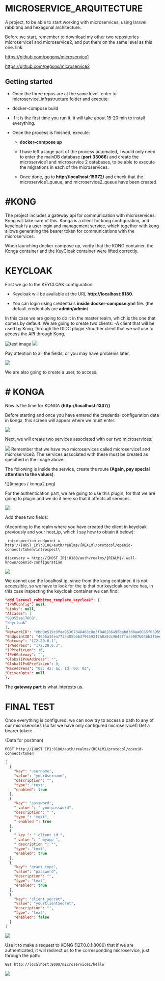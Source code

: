 # MICROSERVICE_ARQUITECTURE

A project, to be able to start working with microservices, using laravel rabbitmq and hexagonal architecture.

Before we start, remember to download my other two repositories microservice1 and microservice2, and put them on the same level as this one.
link:

https://github.com/pegons/microservice1

https://github.com/pegons/microservice2

## Getting started

- Once the three repos are at the same level, enter to microservice_infrastructure folder and execute:

- docker-compose build

- If it is the first time you run it, it will take about 15-20 min to install everything.

- Once the process is finished, execute:

   - **docker-compose up**

    - I have left a large part of the process automated, I would only need to enter the mainDB database (**port 33066**)
and create the microservice1 and microservice 2 databases, to be able to execute the migrations in each of the microservices.

  - Once done, go to **http://localhost:15672/** and check that the microservice1_queue, and microservice2_queue have been created.

# #KONG

The project includes a gateway api for communication with microservices.
Kong will take care of this. Konga is a client for kong configuration, and keycloak is a user login and management service, which together with kong allows generating the bearer token for communications with the microservices.

When launching docker-compose up, verify that the KONG container, the Konga container and the KeyCloak container were lifted correctly.

# KEYCLOAK

First we go to the KEYCLOAK configuration

- Keycloak will be available at the URL **http://localhost:8180**.

- You can login using credentials **inside docker-compose.yml** file. (the default credentials are **admin/admin**)

In this case we are going to do it in the master realm, which is the one that comes by default.
We are going to create two clients:
    -A client that will be used by Kong, through the OIDC plugin
    -Another client that we will use to access the API through Kong.

![test image](images/keycloak1.png)
![](images/keycloak2.png)

Pay attention to all the fields, or you may have problems later.

![](images/keycloak3.png)

We are also going to create a user, to access.
# # KONGA
Now is the time for KONGA **(http://localhost:1337/)**

Before starting and once you have entered the credential configuration data in konga, this screen will appear where we must enter:

![](images/konga0.png)

Next, we will create two services associated with our two microservices:

![](images/konga1.png)
Remember that we have two microservices called microservice1 and microservice2. The services associated with these must be created as specified in the image above.

The following is inside the service, create the route **(Again, pay special attention to the values)**.

![](images / konga2.png)

For the authentication part, we are going to use this plugin, for that we are going to plugin and we do it here so that it affects all services.

![](images/konga3.png)

Add these two fields:

(According to the realm where you have created the client in keycloak previously and your host_ip, which I say how to obtain it below):
``` http
 introspection_endpoint = http://{HOST_IP}:8180/auth/realms/{REALM}/protocol/openid-connect/token/introspect\
```
``` http
discovery = http://{HOST_IP}:8180/auth/realms/{REALM}/.well-known/openid-configuration
```
![](images/konga4.png)

We cannot use the localhost ip, since from the kong container, it is not accessible, so we have to look for the ip that our keycloak service has, in this case inspecting the keycloak container we can find:
```json
"ddd_laravel_rabbitmq_template_keycloak": {
"IPAMConfig": null,
"Links": null,
"Aliases": [
"98955ae17608",
"keycloak"
],
"NetworkID": "cbd0e519c9fea95367848468c8e3f84d286495babd3d8aa6065f659592b71026",
"EndpointID": "4645a34ea773a405b0b3f9659217a0a8dc9645ffaaa907b046b3f6ee0c595a1b",
"Gateway": "172.29.0.1",
"IPAddress": "172.29.0.3",
"IPPrefixLen": 16,
"IPv6Gateway": "",
"GlobalIPv6Address": "",
"GlobalIPv6PrefixLen": 0,
"MacAddress": "02: 42: ac: 1d: 00: 03",
"DriverOpts": null
},
```
The **gateway part** is what interests us.

# FINAL TEST
Once everything is configured, we can now try to access a path to any of our microservices (so far we have only configured microservice1)
Get a bearer token:


(Data for postman)
```http
POST http://{HOST_IP}:8180/auth/realms/{REALM}/protocol/openid-connect/token
```

```json
[
  {
    "key": "username",
    "value": "yourUsername",
    "description": "",
    "type": "text",
    "enabled": true
  },
  {
    "key": "password",
    " value ": " yourpassword",
    "description": " ",
    "type ": "text",
    " enabled ": true
  },
  {
    " key ": " client_id ",
    " value ": " myapp ",
    " description ": "",
    "type": "text",
    "enabled": true
  },
  {
    "key": "grant_type",
    "value": "password",
    "description": "",
    "type": "text",
    "enabled": true
  },
  {
    "key": "client_secret",
    "value": "yourClientSecret",
    "description": "",
    "type": "text",
    "enabled": false
  }
]
```

![](images/konga5.png)

Use it to make a request to KONG (127.0.0.1:8000) that if we are authenticated, it will redirect us to the corresponding microservice, just through the path:
``` http
GET http://localhost:8000/microservice1/hello
```
![](images/konga6.png)

